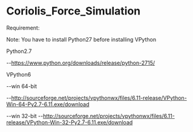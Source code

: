 # Coriolis_Force_Simulation

Requirement:

Note:  You have to install Python27 before installing VPython

Python2.7

--https://www.python.org/downloads/release/python-2715/

VPython6

--win 64-bit

  --http://sourceforge.net/projects/vpythonwx/files/6.11-release/VPython-Win-64-Py2.7-6.11.exe/download

--win 32-bit
  --http://sourceforge.net/projects/vpythonwx/files/6.11-release/VPython-Win-32-Py2.7-6.11.exe/download
